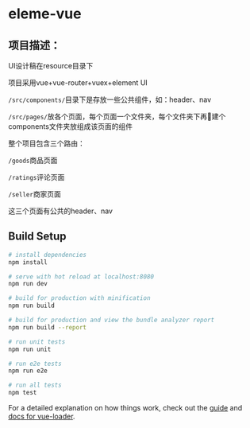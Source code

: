 # eleme-vue
## 项目描述：

UI设计稿在resource目录下

项目采用vue+vue-router+vuex+element UI

`/src/components/`目录下是存放一些公共组件，如：header、nav

`/src/pages/`放各个页面，每个页面一个文件夹，每个文件夹下再建个components文件夹放组成该页面的组件

整个项目包含三个路由：

`/goods`商品页面

`/ratings`评论页面

`/seller`商家页面

这三个页面有公共的header、nav

## Build Setup

``` bash
# install dependencies
npm install

# serve with hot reload at localhost:8080
npm run dev

# build for production with minification
npm run build

# build for production and view the bundle analyzer report
npm run build --report

# run unit tests
npm run unit

# run e2e tests
npm run e2e

# run all tests
npm test
```

For a detailed explanation on how things work, check out the [guide](http://vuejs-templates.github.io/webpack/) and [docs for vue-loader](http://vuejs.github.io/vue-loader).
